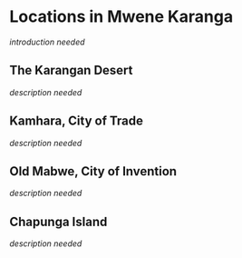 # Locations in Mwene Karanga

*introduction needed*

## The Karangan Desert

*description needed*

## Kamhara, City of Trade

*description needed*

## Old Mabwe, City of Invention

*description needed*

## Chapunga Island

*description needed*
